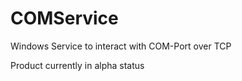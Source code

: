 COMService
==========

Windows Service to interact with COM-Port over TCP

Product currently in alpha status
